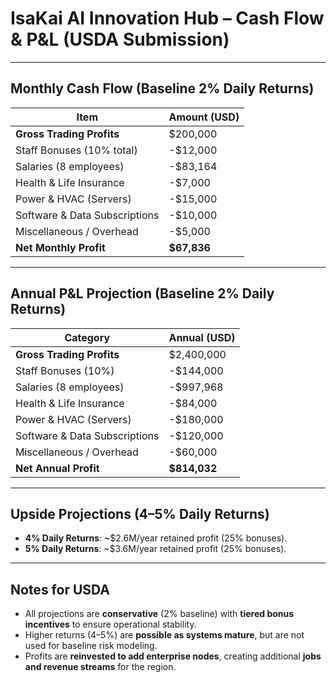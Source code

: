 # IsaKai AI Innovation Hub – Cash Flow & P&L (USDA Submission)

---

## Monthly Cash Flow (Baseline 2% Daily Returns)

| Item                               | Amount (USD)   |
|------------------------------------|----------------|
| **Gross Trading Profits**         | $200,000       |
| Staff Bonuses (10% total)          | -$12,000       |
| Salaries (8 employees)             | -$83,164       |
| Health & Life Insurance            | -$7,000        |
| Power & HVAC (Servers)             | -$15,000       |
| Software & Data Subscriptions      | -$10,000       |
| Miscellaneous / Overhead           | -$5,000        |
| **Net Monthly Profit**             | **$67,836**    |

---

## Annual P&L Projection (Baseline 2% Daily Returns)

| Category                           | Annual (USD)   |
|------------------------------------|----------------|
| **Gross Trading Profits**         | $2,400,000     |
| Staff Bonuses (10%)                | -$144,000      |
| Salaries (8 employees)             | -$997,968      |
| Health & Life Insurance            | -$84,000       |
| Power & HVAC (Servers)             | -$180,000      |
| Software & Data Subscriptions      | -$120,000      |
| Miscellaneous / Overhead           | -$60,000       |
| **Net Annual Profit**              | **$814,032**   |

---

## Upside Projections (4–5% Daily Returns)

- **4% Daily Returns**: ~$2.6M/year retained profit (25% bonuses).  
- **5% Daily Returns**: ~$3.6M/year retained profit (25% bonuses).  

---

## Notes for USDA  
- All projections are **conservative** (2% baseline) with **tiered bonus incentives** to ensure operational stability.  
- Higher returns (4–5%) are **possible as systems mature**, but are not used for baseline risk modeling.  
- Profits are **reinvested to add enterprise nodes**, creating additional **jobs and revenue streams** for the region.
